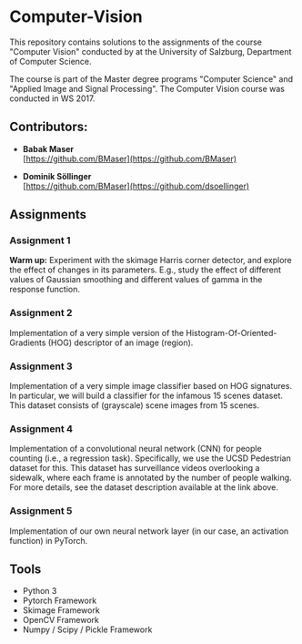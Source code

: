 # Computer-Vision

This repository contains solutions to the assignments of the course "Computer Vision" conducted by  at the University of Salzburg, Department of Computer Science.

The course is part of the Master degree programs "Computer Science" and "Applied Image and Signal Processing".
The Computer Vision course was conducted in WS 2017.

## Contributors:
- **Babak Maser** <br/>
   [https://github.com/BMaser](https://github.com/BMaser)
   
- **Dominik Söllinger** <br/>
   [https://github.com/BMaser](https://github.com/dsoellinger)

## Assignments

### Assignment 1
**Warm up:**
Experiment with the skimage Harris corner detector, and explore the effect of changes in its parameters. E.g., study the effect of different values of Gaussian smoothing and different values of gamma in the response function.

### Assignment 2
Implementation of a very simple version of the Histogram-Of-Oriented-Gradients (HOG) descriptor of an image (region).

### Assignment 3
Implementation of a very simple image classifier based on HOG signatures. In particular, we will build a classifier for the infamous 15 scenes dataset. This dataset consists of (grayscale) scene images from 15 scenes.

### Assignment 4
Implementation of a convolutional neural network (CNN) for people counting (i.e., a regression task).
Specifically, we use the UCSD Pedestrian dataset for this. This dataset has surveillance videos overlooking a sidewalk, where each frame is annotated by the number of people walking. For more details, see the dataset description available at the link above.

### Assignment 5
Implementation of our own neural network layer (in our case, an activation function) in PyTorch.


## Tools
- Python 3
- Pytorch Framework
- Skimage Framework
- OpenCV Framework
- Numpy / Scipy / Pickle Framework